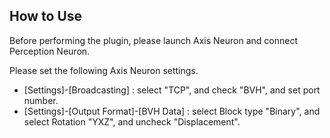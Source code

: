 How to Use
-----------------
Before performing the plugin, please launch Axis Neuron and connect Perception Neuron.

Please set the following Axis Neuron settings.
* [Settings]-[Broadcasting] : select "TCP", and check "BVH", and set port number.
* [Settings]-[Output Format]-[BVH Data] : select Block type "Binary", and select Rotation "YXZ", and uncheck "Displacement".
